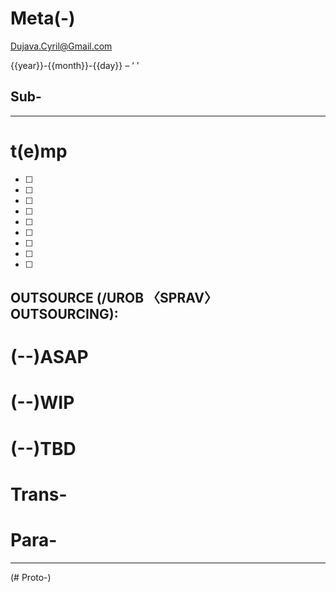 # Meta(-)

			
<!--- PLACEHOLDER -->


Dujava.Cyril@Gmail.com


{{year}}-{{month}}-{{day}} – ‘	’

## Sub-


---


# t(e)mp

- [ ] 	
- [ ] 	
- [ ] 	
- [ ] 	
- [ ] 	
- [ ] 	

- [ ] 	

- [ ] 	

- [ ] 	




## OUTSOURCE (/UROB 〈SPRAV〉 OUTSOURCING):



# (--)ASAP



# (--)WIP



# (--)TBD



# Trans-



# Para-



---



(# Proto-)